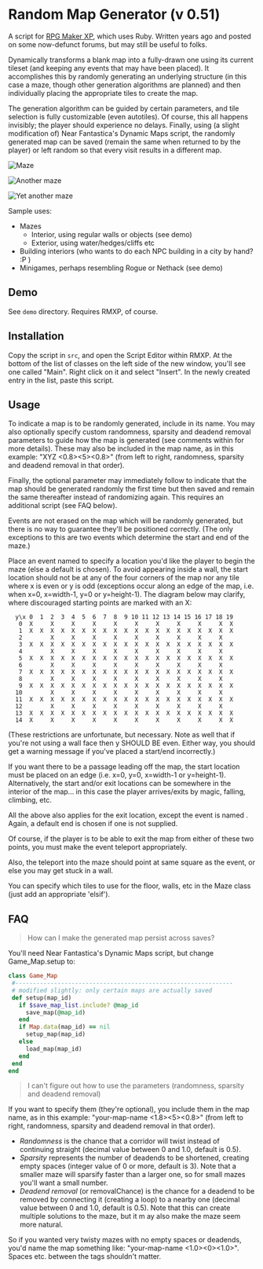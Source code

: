 Random Map Generator (v 0.51)
===

A script for [RPG Maker XP](http://en.wikipedia.org/wiki/RPG_Maker_XP), which uses Ruby. Written years ago and posted on some now-defunct forums, but may still be useful to folks.

Dynamically transforms a blank map into a fully-drawn one using its current tileset (and keeping any events that may have been placed).  It accomplishes this by randomly generating an underlying structure (in this case a maze, though other generation algorithms are planned) and then individually placing the appropriate tiles to create the map.

The generation algorithm can be guided by certain parameters, and tile selection is fully customizable (even autotiles).  Of course, this all happens invisibly; the player should experience no delays.  Finally, using (a slight modification of) Near Fantastica's Dynamic Maps script, the randomly generated map can be saved (remain the same when returned to by the player) or left random so that every visit results in a different map.

![Maze](http://s88387243.onlinehome.us/rmxp/rand_maze1.jpg)

![Another maze](http://s88387243.onlinehome.us/rmxp/rand_maze2.jpg)

![Yet another maze](http://s88387243.onlinehome.us/rmxp/rand_maze3.jpg)


Sample uses:

* Mazes
   * Interior, using regular walls or objects (see demo)
   * Exterior, using water/hedges/cliffs etc
* Building interiors (who wants to do each NPC building in a city by hand? :P )
* Minigames, perhaps resembling Rogue or Nethack (see demo)


Demo
---
See `demo` directory. Requires RMXP, of course.


Installation
---
Copy the script in `src`, and open the Script Editor within RMXP. At the bottom of the list of classes on the left side of the new window, you'll see one called "Main". Right click on it and select "Insert". In the newly created entry in the list, paste this script.


Usage
---

To indicate a map is to be randomly generated, include <rand> in its name.  You may also optionally specify custom randomness, sparsity and deadend removal parameters to guide how the map is generated (see comments within for more details).  These may also be included in the map name, as in this example: "XYZ <rand><0.8><5><0.8>" (from left to right, randomness, sparsity and deadend removal in that order).
  
Finally, the optional parameter <save> may immediately follow <rand> to indicate that the map should be generated randomly the first time but then saved and remain the same thereafter instead of randomizing again. This requires an additional script (see FAQ below).
  
Events are not erased on the map which will be randomly generated, but there is no way to guarantee they'll be positioned correctly. (The only exceptions to this are two events which determine the start and end of the maze.)
  
Place an event named <start> to specify a location you'd like the player to begin the maze (else a default is chosen). To avoid appearing inside a wall,  the start location should not be at any of the four corners of the map nor any tile where x is even or y is odd (exceptions occur along an edge of the map, i.e. when x=0, x=width-1, y=0 or y=height-1).  The diagram below may clarify, where discouraged starting points are marked with an X:

```  
  y\x 0  1  2  3  4  5  6  7  8  9 10 11 12 13 14 15 16 17 18 19
   0  X     X     X     X     X     X     X     X     X     X  X  
   1  X  X  X  X  X  X  X  X  X  X  X  X  X  X  X  X  X  X  X  X
   2        X     X     X     X     X     X     X     X     X
   3  X  X  X  X  X  X  X  X  X  X  X  X  X  X  X  X  X  X  X  X
   4        X     X     X     X     X     X     X     X     X
   5  X  X  X  X  X  X  X  X  X  X  X  X  X  X  X  X  X  X  X  X
   6        X     X     X     X     X     X     X     X     X
   7  X  X  X  X  X  X  X  X  X  X  X  X  X  X  X  X  X  X  X  X
   8        X     X     X     X     X     X     X     X     X
   9  X  X  X  X  X  X  X  X  X  X  X  X  X  X  X  X  X  X  X  X
  10        X     X     X     X     X     X     X     X     X
  11  X  X  X  X  X  X  X  X  X  X  X  X  X  X  X  X  X  X  X  X
  12        X     X     X     X     X     X     X     X     X
  13  X  X  X  X  X  X  X  X  X  X  X  X  X  X  X  X  X  X  X  X
  14  X     X     X     X     X     X     X     X     X     X  X
```
  
(These restrictions are unfortunate, but necessary.  Note as well that if you're not using a wall face then y SHOULD BE even.  Either way, you should get a warning message if you've placed a start/end incorrectly.)
   
If you want there to be a passage leading off the map, the start location must be placed on an edge (i.e. x=0, y=0, x=width-1 or y=height-1). Alternatively, the start and/or exit locations can be somewhere in the interior of the map... in this case the player arrives/exits by magic, falling, climbing, etc.
  
All the above also applies for the exit location, except the event is named <end>.  Again, a default end is chosen if one is not supplied.

Of course, if the player is to be able to exit the map from either of these two points, you must make the event teleport appropriately.
  
Also, the teleport into the maze should point at same square as the <start> event, or else you may get stuck in a wall.
  
You can specify which tiles to use for the floor, walls, etc in the Maze class (just add an appropriate 'elsif').

FAQ
---

> How can I make the generated map persist across saves?

You'll need Near Fantastica's Dynamic Maps script, but change Game_Map.setup to:

```ruby
class Game_Map
 #--------------------------------------------------------------
 # modified slightly: only certain maps are actually saved
 def setup(map_id)
   if $save_map_list.include? @map_id
     save_map(@map_id)
   end
   if Map.data(map_id) == nil
     setup_map(map_id)
   else
     load_map(map_id)
   end
 end
end
```

> I can't figure out how to use the parameters (randomness, sparsity and deadend removal)

If you want to specify them (they're optional), you include them in the map name, as in this example: "your-map-name <rand><1.8><5><0.8>" (from left to right, randomness, sparsity and deadend removal in that order).

* *Randomness* is the chance that a corridor will twist instead of continuing straight (decimal value between 0 and 1.0, default is 0.5).
* *Sparsity* represents the number of deadends to be shortened, creating empty spaces (integer value of 0 or more, default is 3). Note that a smaller maze will sparsify faster than a larger one, so for small mazes you'll want a small number.
* *Deadend removal* (or removalChance) is the chance for a deadend to be removed by connecting it (creating a loop) to a nearby one (decimal value between 0 and 1.0, default is 0.5). Note that this can create multiple solutions to the maze, but it m
ay also make the maze seem more natural.

So if you wanted very twisty mazes with no empty spaces or deadends, you'd name the map something like: "your-map-name <rand><1.0><0><1.0>".  Spaces etc. between the tags shouldn't matter.


